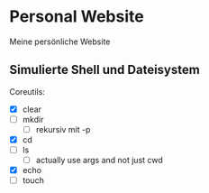 # Personal Website

Meine persönliche Website

## Simulierte Shell und Dateisystem

Coreutils:
- [x] clear
- [ ] mkdir
  - [ ] rekursiv mit -p
- [x] cd
- [ ] ls
  - [ ] actually use args and not just cwd
- [x] echo
- [ ] touch

